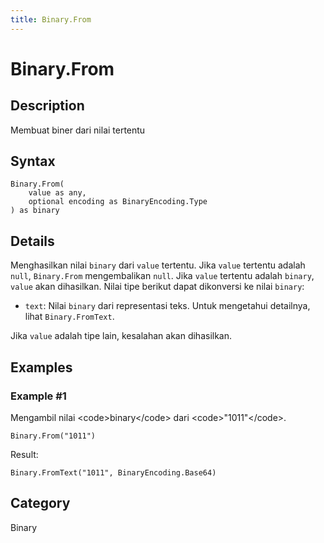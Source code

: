 ```yaml
---
title: Binary.From
---
```


# Binary.From


## Description

Membuat biner dari nilai tertentu


## Syntax

```powerquery
Binary.From(
    value as any,
    optional encoding as BinaryEncoding.Type
) as binary
```


## Details

Menghasilkan nilai <code>binary</code> dari <code>value</code> tertentu. Jika <code>value</code> tertentu adalah <code>null</code>, <code>Binary.From</code> mengembalikan <code>null</code>.  Jika <code>value</code> tertentu adalah <code>binary</code>, <code>value</code> akan dihasilkan. Nilai tipe berikut dapat dikonversi ke nilai <code>binary</code>:      <ul>        <li><code>text</code>: Nilai <code>binary</code> dari representasi teks. Untuk mengetahui detailnya, lihat <code>Binary.FromText</code>.</li>      </ul>Jika <code>value</code> adalah tipe lain, kesalahan akan dihasilkan.


## Examples

### Example #1 
Mengambil nilai &lt;code&gt;binary&lt;/code&gt; dari &lt;code&gt;&#34;1011&#34;&lt;/code&gt;.
```powerquery
Binary.From("1011")
```

Result: 
```powerquery
Binary.FromText("1011", BinaryEncoding.Base64)
```




## Category
Binary

